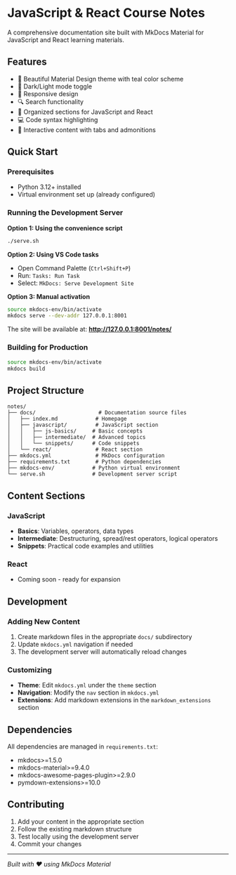 # JavaScript & React Course Notes

A comprehensive documentation site built with MkDocs Material for JavaScript and React learning materials.

## Features

- 🎨 Beautiful Material Design theme with teal color scheme
- 🌙 Dark/Light mode toggle
- 📱 Responsive design
- 🔍 Search functionality
- 📖 Organized sections for JavaScript and React
- 💻 Code syntax highlighting
- 📝 Interactive content with tabs and admonitions

## Quick Start

### Prerequisites

- Python 3.12+ installed
- Virtual environment set up (already configured)

### Running the Development Server

**Option 1: Using the convenience script**

```bash
./serve.sh
```

**Option 2: Using VS Code tasks**

- Open Command Palette (`Ctrl+Shift+P`)
- Run: `Tasks: Run Task`
- Select: `MkDocs: Serve Development Site`

**Option 3: Manual activation**

```bash
source mkdocs-env/bin/activate
mkdocs serve --dev-addr 127.0.0.1:8001
```

The site will be available at: **http://127.0.0.1:8001/notes/**

### Building for Production

```bash
source mkdocs-env/bin/activate
mkdocs build
```

## Project Structure

```
notes/
├── docs/                    # Documentation source files
│   ├── index.md            # Homepage
│   ├── javascript/         # JavaScript section
│   │   ├── js-basics/     # Basic concepts
│   │   ├── intermediate/  # Advanced topics
│   │   └── snippets/      # Code snippets
│   └── react/              # React section
├── mkdocs.yml              # MkDocs configuration
├── requirements.txt        # Python dependencies
├── mkdocs-env/            # Python virtual environment
└── serve.sh               # Development server script
```

## Content Sections

### JavaScript

- **Basics**: Variables, operators, data types
- **Intermediate**: Destructuring, spread/rest operators, logical operators
- **Snippets**: Practical code examples and utilities

### React

- Coming soon - ready for expansion

## Development

### Adding New Content

1. Create markdown files in the appropriate `docs/` subdirectory
2. Update `mkdocs.yml` navigation if needed
3. The development server will automatically reload changes

### Customizing

- **Theme**: Edit `mkdocs.yml` under the `theme` section
- **Navigation**: Modify the `nav` section in `mkdocs.yml`
- **Extensions**: Add markdown extensions in the `markdown_extensions` section

## Dependencies

All dependencies are managed in `requirements.txt`:

- mkdocs>=1.5.0
- mkdocs-material>=9.4.0
- mkdocs-awesome-pages-plugin>=2.9.0
- pymdown-extensions>=10.0

## Contributing

1. Add your content in the appropriate section
2. Follow the existing markdown structure
3. Test locally using the development server
4. Commit your changes

---

_Built with ❤️ using MkDocs Material_
